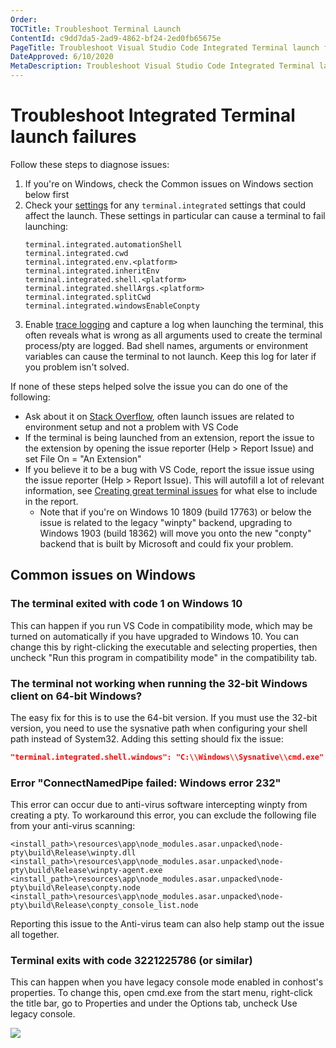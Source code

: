 ```yaml
---
Order:
TOCTitle: Troubleshoot Terminal Launch
ContentId: c9dd7da5-2ad9-4862-bf24-2ed0fb65675e
PageTitle: Troubleshoot Visual Studio Code Integrated Terminal launch failures
DateApproved: 6/10/2020
MetaDescription: Troubleshoot Visual Studio Code Integrated Terminal launch failures
---
```


# Troubleshoot Integrated Terminal launch failures

Follow these steps to diagnose issues:

1. If you're on Windows, check the Common issues on Windows section below first
2. Check your [settings](https://code.visualstudio.com/docs/getstarted/settings) for any `terminal.integrated` settings that could affect the launch. These settings in particular can cause a terminal to fail launching:
   ```
   terminal.integrated.automationShell
   terminal.integrated.cwd
   terminal.integrated.env.<platform>
   terminal.integrated.inheritEnv
   terminal.integrated.shell.<platform>
   terminal.integrated.shellArgs.<platform>
   terminal.integrated.splitCwd
   terminal.integrated.windowsEnableConpty
   ```
3. Enable [trace logging](https://github.com/microsoft/vscode/wiki/Terminal-Issues#enabling-trace-logging) and capture a log when launching the terminal, this often reveals what is wrong as all arguments used to create the terminal process/pty are logged. Bad shell names, arguments or environment variables can cause the terminal to not launch. Keep this log for later if you problem isn't solved.

If none of these steps helped solve the issue you can do one of the following:

- Ask about it on [Stack Overflow](http://stackoverflow.com/), often launch issues are related to environment setup and not a problem with VS Code
- If the terminal is being launched from an extension, report the issue to the extension by opening the issue reporter (Help > Report Issue) and set File On = "An Extension"
- If you believe it to be a bug with VS Code, report the issue issue using the issue reporter (Help > Report Issue). This will autofill a lot of relevant information, see [Creating great terminal issues](https://github.com/microsoft/vscode/wiki/Terminal-Issues#creating-great-terminal-issues) for what else to include in the report.
  - Note that if you're on Windows 10 1809 (build 17763) or below the issue is related to the legacy "winpty" backend, upgrading to Windows 1903 (build 18362) will move you onto the new "conpty" backend that is built by Microsoft and could fix your problem.



## Common issues on Windows

### The terminal exited with code 1 on Windows 10

This can happen if you run VS Code in compatibility mode, which may be turned on automatically if you have upgraded to Windows 10. You can change this by right-clicking the executable and selecting properties, then uncheck "Run this program in compatibility mode" in the compatibility tab.

### The terminal not working when running the 32-bit Windows client on 64-bit Windows?

The easy fix for this is to use the 64-bit version. If you must use the 32-bit version, you need to use the sysnative path when configuring your shell path instead of System32. Adding this setting should fix the issue:

```json
"terminal.integrated.shell.windows": "C:\\Windows\\Sysnative\\cmd.exe"
```

### Error "ConnectNamedPipe failed: Windows error 232"

This error can occur due to anti-virus software intercepting winpty from creating a pty. To workaround this error, you can exclude the following file from your anti-virus scanning:

```
<install_path>\resources\app\node_modules.asar.unpacked\node-pty\build\Release\winpty.dll
<install_path>\resources\app\node_modules.asar.unpacked\node-pty\build\Release\winpty-agent.exe
<install_path>\resources\app\node_modules.asar.unpacked\node-pty\build\Release\conpty.node
<install_path>\resources\app\node_modules.asar.unpacked\node-pty\build\Release\conpty_console_list.node
```

Reporting this issue to the Anti-virus team can also help stamp out the issue all together.

### Terminal exits with code 3221225786 (or similar)

This can happen when you have legacy console mode enabled in conhost's properties. To change this, open cmd.exe from the start menu, right-click the title bar, go to Properties and under the Options tab, uncheck Use legacy console.

![](images/troubleshoot-terminal-launch/legacy-console-mode.png)
